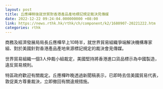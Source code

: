 ```yaml
---
layout: post
title: 丘應樺稍後就世貿對香港產品產地標記規定裁決見傳媒
date: 2022-12-22 09:24:04.000000000 +08:00
link: https://news.rthk.hk/rthk/ch/component/k2/1680907-20221222.htm
categories: rthk
---
```


商務及經濟發展局局長丘應樺早上10時半，就世界貿易組織爭端解決機構專家組、對於美國針對香港產品產地來源標記規定的裁決會見傳媒。

世界貿易組織一個3人仲裁小組裁定，美國堅持將香港進口貨品標示為中國製造，違反貿易規則。

特區政府歡迎有關裁定。丘應樺昨晚透過新聞稿表示，已即時去信美國貿易代表，敦促美方尊重裁決，立即撤回有關違規措施。

